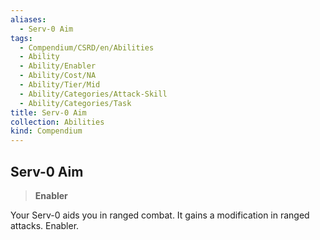 ```yaml
---
aliases:
  - Serv-0 Aim
tags:
  - Compendium/CSRD/en/Abilities
  - Ability
  - Ability/Enabler
  - Ability/Cost/NA
  - Ability/Tier/Mid
  - Ability/Categories/Attack-Skill
  - Ability/Categories/Task
title: Serv-0 Aim
collection: Abilities
kind: Compendium
---
```

## Serv-0 Aim  
>**Enabler**
  
Your Serv-0 aids you in ranged combat. It gains a modification in ranged attacks. Enabler.